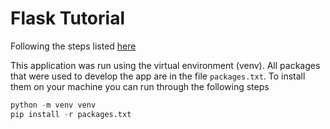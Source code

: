 # Flask Tutorial

Following the steps listed [here](https://blog.miguelgrinberg.com/post/the-flask-mega-tutorial-part-i-hello-world)

This application was run using the virtual environment (venv). All packages that were used to develop the app are in the file `packages.txt`. To install them on your machine you can run through the following steps

```python
python -m venv venv
pip install -r packages.txt
```